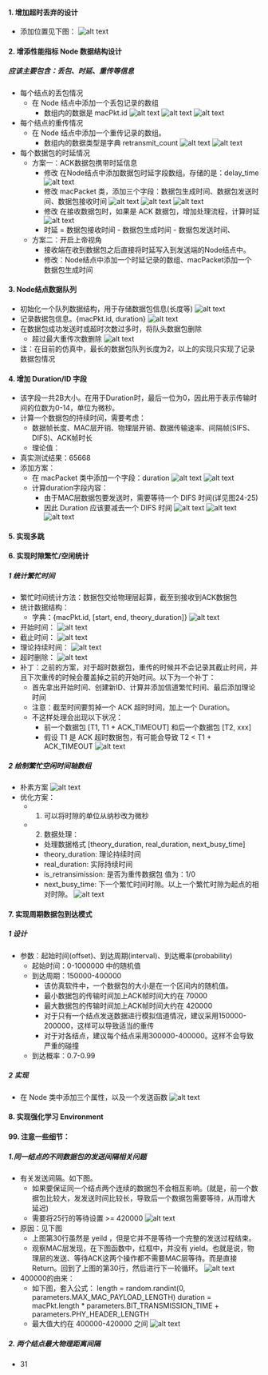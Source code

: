 #### 1. 增加超时丢弃的设计
- 添加位置见下图：
![alt text](image.png)

#### 2. 增添性能指标 Node 数据结构设计
##### 应该主要包含：丢包、时延、重传等信息
- 每个结点的丢包情况
    - 在 Node 结点中添加一个丢包记录的数组
        - 数组内的数据是 macPkt.id
    ![alt text](image-1.png)
    ![alt text](image-2.png)
    ![alt text](image-3.png)
- 每个结点的重传情况
    - 在 Node 结点中添加一个重传记录的数组。
        - 数组内的数据类型是字典 retransmit_count
    ![alt text](image-5.png)
    ![alt text](image-4.png)
- 每个数据包的时延情况
    - 方案一：ACK数据包携带时延信息
        - 修改 在Node结点中添加数据包时延字段数组。存储的是：delay_time
        ![alt text](image-6.png)
        - 修改 macPacket 类，添加三个字段：数据包生成时间、数据包发送时间、数据包接收时间
        ![alt text](image-8.png)
        ![alt text](image-7.png)
        ![alt text](image-9.png)
        - 修改 在接收数据包时，如果是 ACK 数据包，增加处理流程，计算时延
        ![alt text](image-10.png)
        - 时延 = 数据包接收时间 - 数据包生成时间 - 数据包发送时间、
    - 方案二：开启上帝视角
        - 接收端在收到数据包之后直接将时延写入到发送端的Node结点中。
        - 修改：Node结点中添加一个时延记录的数组、macPacket添加一个 数据包生成时间

#### 3. Node结点数据队列
- 初始化一个队列数据结构，用于存储数据包信息(长度等)
![alt text](image-17.png)
- 记录数据包信息。{macPkt.id, duration}
![alt text](image-18.png)
- 在数据包成功发送时或超时次数过多时，将队头数据包删除
    - 超过最大重传次数删除
    ![alt text](image-19.png)
- 注：在目前的仿真中，最长的数据包队列长度为2，以上的实现只实现了记录数据包情况


#### 4. 增加 Duration/ID 字段
- 该字段一共2B大小。在用于Duration时，最后一位为0，因此用于表示传输时间的位数为0-14，单位为微秒。
- 计算一个数据包的持续时间，需要考虑：
    - 数据帧长度、MAC层开销、物理层开销、数据传输速率、间隔帧(SIFS、DIFS)、ACK帧时长
    - 理论值：
- 真实测试结果：65668 
- 添加方案：
    - 在 macPacket 类中添加一个字段：duration
    ![alt text](image-15.png)
    ![alt text](image-16.png)
    - 计算duration字段内容：
        - 由于MAC层数据包要发送时，需要等待一个 DIFS 时间(详见图24-25)
        - 因此 Duration 应该要减去一个 DIFS 时间
    ![alt text](image-14.png)
    ![alt text](image-24.png)
    ![alt text](image-25.png)


#### 5. 实现多跳


#### 6. 实现时隙繁忙/空闲统计
##### 1 统计繁忙时间
- 繁忙时间统计方法：数据包交给物理层起算，截至到接收到ACK数据包
- 统计数据结构：
    - 字典：{macPkt.id, [start, end, theory_duration]}
![alt text](image-20.png)
- 开始时间：
![alt text](image-21.png)
- 截止时间：
![alt text](image-23.png)
- 理论持续时间：
![alt text](image-26.png)
- 超时删除：
![alt text](image-22.png)
- 补丁：之前的方案，对于超时数据包，重传的时候并不会记录其截止时间，并且下次重传的时候会覆盖掉之前的开始时间。以下为一个补丁：
    - 首先拿出开始时间、创建新ID、计算并添加信道繁忙时间、最后添加理论时间
    - 注意：截至时间要剪掉一个 ACK 超时时间，加上一个 Duration。
    - 不这样处理会出现以下状况：
        - 前一个数据包 [T1, T1 + ACK_TIMEOUT] 和后一个数据包 [T2, xxx]
        - 假设 T1 是 ACK 超时数据包，有可能会导致 T2 < T1 + ACK_TIMEOUT
    ![alt text](image-29.png)
##### 2 绘制繁忙空闲时间轴数组
- 朴素方案
![alt text](image-27.png)
- 优化方案：
    - 1. 可以将时隙的单位从纳秒改为微秒
    - 2. 数据处理：
        - 处理数据格式 [theory_duration, real_duration, next_busy_time]
        - theory_duration: 理论持续时间
        - real_duration: 实际持续时间
        - is_retransimission: 是否为重传数据包   值为：1/0
        - next_busy_time: 下一个繁忙时间时隙。以上一个繁忙时隙为起点的相对时隙。
    ![alt text](image-28.png)

#### 7. 实现周期数据包到达模式
##### 1 设计
- 参数：起始时间(offset)、到达周期(interval)、到达概率(probability)
    - 起始时间：0-1000000 中的随机值
    - 到达周期：150000-400000
        - 该仿真软件中，一个数据包的大小是在一个区间内的随机值。
        - 最小数据包的传输时间加上ACK帧时间大约在 70000
        - 最大数据包的传输时间加上ACK帧时间大约在 420000
        - 对于只有一个结点发送数据进行模拟信道情况，建议采用150000-200000，这样可以导致适当的重传
        - 对于对各结点，建议每个结点采用300000-400000。这样不会导致严重的碰撞
    - 到达概率：0.7-0.99
##### 2 实现
- 在 Node 类中添加三个属性，以及一个发送函数
![alt text](image-30.png)


#### 8. 实现强化学习 Environment 






#### 99. 注意一些细节：
##### 1.同一结点的不同数据包的发送间隔相关问题
- 有关发送间隔。如下图。
    - 如果要保证同一个结点两个连续的数据包不会相互影响。(就是，前一个数据包比较大，发发送时间比较长，导致后一个数据包需要等待，从而增大延迟)
    - 需要将25行的等待设置 >= 420000
![alt text](image-11.png)
- 原因：见下图
    - 上图第30行虽然是 yeild ，但是它并不是等待一个完整的发送过程结束。
    - 观察MAC层发现，在下图函数中，红框中，并没有 yield。也就是说，物理层的发送、等待ACK这两个操作都不需要MAC层等待。而是直接 Return。回到了上图的第30行，然后进行下一轮循环。
![alt text](image-12.png)
- 400000的由来：
    - 如下图，套入公式：
    length = random.randint(0, parameters.MAX_MAC_PAYLOAD_LENGTH)
    duration = macPkt.length * parameters.BIT_TRANSMISSION_TIME + parameters.PHY_HEADER_LENGTH
    - 最大值大约在 400000-420000 之间
![alt text](image-13.png)
##### 2. 两个结点最大物理距离间隔
- 31
